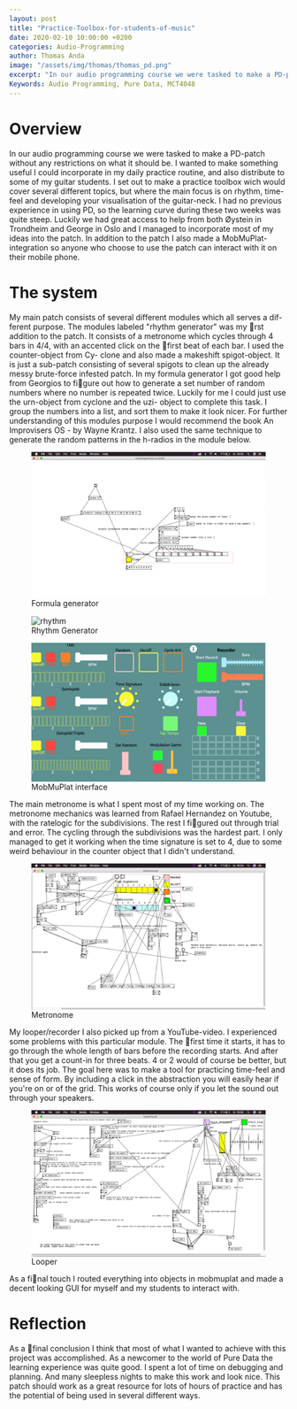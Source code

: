 ```yaml
---
layout: post
title: "Practice-Toolbox-for-students-of-music"
date: 2020-02-10 10:00:00 +0200
categories: Audio-Programming
author: Thomas Anda
image: "/assets/img/thomas/thomas_pd.png"
excerpt: "In our audio programming course we were tasked to make a PD-patch without any restrictions on what it should be. I wanted to make something useful I could incorporate in my daily practice routine, and also distribute to some of my guitar students."
Keywords: Audio Programming, Pure Data, MCT4048
--- 
```


# Overview

In our audio programming course we were tasked to make a PD-patch without any restrictions on what it should be. I wanted to make something useful I could incorporate in my daily practice routine, and also distribute to some of my guitar students. I set out to make a practice toolbox wich would cover several different topics, but where the main focus is on rhythm, time-feel and developing your visualisation of the guitar-neck. I had no previous experience in using PD, so the learning curve during these two weeks was quite steep. Luckily we had great access to help from both Øystein in Trondheim and George in Oslo and I managed to incorporate most of my ideas into the patch. In addition to the patch I also made a MobMuPlat-integration so anyone who choose to use the patch can interact with it on their mobile phone. 

# The system

My main patch consists of several different modules which all serves a dif-
ferent purpose. The modules labeled "rhythm generator" was my rst addition to the
patch. It consists of a metronome which cycles through 4 bars in 4/4, with an
accented click on the first beat of each bar. I used the counter-object from Cy-
clone and also made a makeshift spigot-object. It is just a sub-patch consisting
of several spigots to clean up the already messy brute-force infested patch.
In my formula generator I got good help from Georgios to figure out
how to generate a set number of random numbers where no number is repeated
twice. Luckily for me I could just use the urn-object from cyclone and the uzi-
object to complete this task. I group the numbers into a list, and sort them to
make it look nicer. For further understanding of this modules purpose I would
recommend the book An Improvisers OS - by Wayne Krantz. I also used the
same technique to generate the random patterns in the h-radios in the module
below.

<figure>
 <img src="/assets/img/thomas/formula.png" align="center" alt="formula"/>
 <figcaption>Formula generator</figcaption>
</figure>

<figure>
 <img src="/assets/img/thomas/rhythm.png" align="center" alt="rhythm"/>
 <figcaption>Rhythm Generator</figcaption>
</figure>

<figure>
 <img src="/assets/img/thomas/mobmu.png" align="center" alt="mobmu"/>
 <figcaption>MobMuPlat interface</figcaption>
</figure>

The main metronome is what I spent most of my time working on. The
metronome mechanics was learned from Rafael Hernandez on Youtube, with the
ratelogic for the subdivisions. The rest I figured out through trial and error.
The cycling through the subdivisions was the hardest part. I only managed to
get it working when the time signature is set to 4, due to some weird behaviour
in the counter object that I didn't understand.

<figure>
 <img src="/assets/img/thomas/metronom.png" align="center" alt="Metronom"/>
 <figcaption>Metronome</figcaption>
</figure>

My looper/recorder I also picked up from a YouTube-video. I experienced
some problems with this particular module. The first time it starts, it has to
go through the whole length of bars before the recording starts. And after that
you get a count-in for three beats. 4 or 2 would of course be better, but it does
its job. The goal here was to make a tool for practicing time-feel and sense of
form. By including a click in the abstraction you will easily hear if you're on
or of the grid. This works of course only if you let the sound out through your
speakers.

<figure>
 <img src="assets/img/thomas/looperthomas.png" align="center" alt="looperthomas"/>
 <figcaption>Looper</figcaption>
</figure>

As a final touch I routed everything into objects in mobmuplat and
made a decent looking GUI for myself and my students to interact with.

# Reflection

As a final conclusion I think that most of what I wanted to achieve with this
project was accomplished. As a newcomer to the world of Pure Data the learning
experience was quite good. I spent a lot of time on debugging and planning.
And many sleepless nights to make this work and look nice. This patch should
work as a great resource for lots of hours of practice and has the potential of
being used in several different ways.